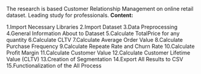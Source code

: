 
The research is based Customer Relationship Management on online retail dataset. Leading study for professionals.
**Content:**
 
1.Import Necessary Libraries
2.Import Dataset
3.Data Preprocessing
4.General Information About to Dataset
5.Calculate TotalPrice for any quantity
6.Calculate CLTV
7.Calculate Average Order Value
8.Calculate Purchase Frequency
9.Calculate Repeate Rate and Churn Rate
10.Calculate Profit Margin
11.Calculate Customer Value
12.Calculate Customer Lifetime Value (CLTV)
13.Creation of Segmentation
14.Export All Results to CSV
15.Functionalization of the All Process
